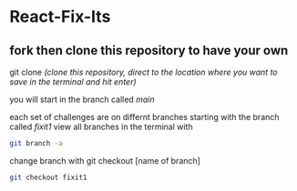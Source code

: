 # React-Fix-Its

## fork then clone this repository to have your own

git clone *(clone this repository, direct to the location where you want to save in the terminal and hit enter)*

you will start in the branch called *main*

each set of challenges are on differnt branches starting with the branch called *fixit1*
view all branches in the terminal with 
```bash
git branch -a
```
change branch with git checkout [name of branch]
```bash
git checkout fixit1
```